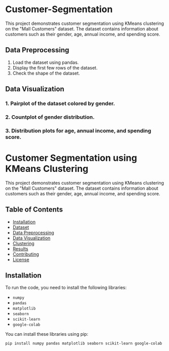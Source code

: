 # Customer-Segmentation

This project demonstrates customer segmentation using KMeans clustering on the "Mall Customers" dataset. The dataset contains information about customers such as their gender, age, annual income, and spending score.

## Data Preprocessing
1. Load the dataset using pandas.
2. Display the first few rows of the dataset.
3. Check the shape of the dataset.

## Data Visualization
### 1. Pairplot of the dataset colored by gender.
### 2. Countplot of gender distribution.
### 3. Distribution plots for age, annual income, and spending score.


# Customer Segmentation using KMeans Clustering

This project demonstrates customer segmentation using KMeans clustering on the "Mall Customers" dataset. The dataset contains information about customers such as their gender, age, annual income, and spending score.

## Table of Contents
- [Installation](#installation)
- [Dataset](#dataset)
- [Data Preprocessing](#data-preprocessing)
- [Data Visualization](#data-visualization)
- [Clustering](#clustering)
- [Results](#results)
- [Contributing](#contributing)
- [License](#license)

## Installation
To run the code, you need to install the following libraries:
- `numpy`
- `pandas`
- `matplotlib`
- `seaborn`
- `scikit-learn`
- `google-colab`

You can install these libraries using pip:
```bash
pip install numpy pandas matplotlib seaborn scikit-learn google-colab
